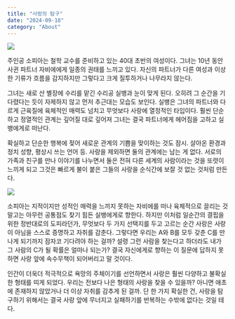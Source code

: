 ```yaml
---
title: "사랑의 탐구"
date: "2024-09-18"
category: "About"
---
```


![](https://i.imgur.com/WLMxxQh.jpeg)

주인공 소피아는 철학 교수를 준비하고 있는 40대 초반의 여성이다. 그녀는 10년 동안 사귄 파트너 자비에에게 일종의 권태를 느끼고 있다. 자신의 파트너가 다른 여성과 이상한 기류가 흐름을 감지하지만 그렇다고 크게 질투하거나 나무라지 않는다.

그녀는 새로 산 별장에 수리를 맡긴 수리공 실뱅과 눈이 맞게 된다. 오히려 그 순간을 기다렸다는 듯이 자제하지 않고 먼저 추근대는 모습도 보인다. 실뱅은 그녀의 파트너와 다르게 근육질에 육체적인 매력도 넘치고 무엇보다 사랑에 열정적인 타입이다. 훨씬 단순하고 정열적인 관계는 깊어질 대로 깊어져 그녀는 결국 파트너에게 헤어짐을 고하고 실뱅에게로 떠난다.

확실하고 단순한 행복에 젖어 새로운 관계의 기쁨을 맞이하는 것도 잠시. 살아온 환경과 정치 성향, 평상시 쓰는 언어 등. 사랑을 제외하면 둘의 관계에는 남는 게 없다. 서로의 가족과 친구를 만나 이야기를 나누면서 둘은 전혀 다른 세계의 사람이라는 것을 또렷이 느끼게 되고 그것은 빠르게 불이 붙은 그들의 사랑을 순식간에 보잘 것 없는 것처럼 만든다.

![](https://i.imgur.com/sCZBwqT.jpeg)

소피아는 지적이지만 성적인 매력을 느끼지 못하는 자비에를 떠나 육체적으로 끌리는 것 말고는 아무런 공통점도 찾기 힘든 실뱅에게로 향한다. 하지만 이처럼 일순간의 결핍을 위한 정반대로의 도피라던가, 무엇보다 두 가지 선택지를 두고 고르는 순간 사랑은 사랑이 아님을 스스로 증명하고 자취를 감춘다. 그렇다면 우리는 A와 B를 모두 갖춘 C를 만나게 되기까지 잠자코 기다려야 하는 걸까? 설령 그런 사람을 찾는다고 하더라도 내가 그 사람의 C가 될 확률은 얼마나 되는가? 결국 자신에게로 향하는 이 질문에 답하지 못하면 사랑 앞에 속수무책이 되어버리고 말 것이다.

인간이 더욱더 적극적으로 욕망의 주체이기를 선언하면서 사랑은 훨씬 다양하고 불확실한 형태를 띠게 되었다. 우리는 전보다 나은 형태의 사랑을 찾을 수 있을까? 아니면 애초에 존재하지 않았거나 더 이상 자취를 감추게 된 걸까. 단 한 가지 확실한 건, 사랑을 탐구하기 위해서는 결국 사랑 앞에 무너지고 실패하기를 반복하는 수밖에 없다는 것일 테다.
